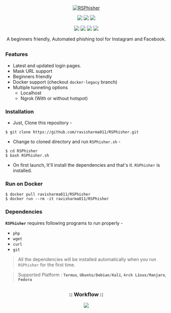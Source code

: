 <!-- RSPhisher -->

<p align="center">
<a href="https://imgbb.com/"><img src="https://i.ibb.co/9G1rzbK/RSPhisher.png" alt="RSPhisher" border="0"></a></p>

<p align="center">
  <img src="https://img.shields.io/badge/Version-1.0-green?style=for-the-badge">
  <img src="https://img.shields.io/github/license/ravisharma011/RSPhisher?style=for-the-badge">
  <img src="https://img.shields.io/github/stars/ravisharma011/RSPhisher?style=for-the-badge">
</p>

<p align="center">
  <img src="https://img.shields.io/badge/Author-Ravi%20Sharma-cyan?style=flat-square">
  <img src="https://img.shields.io/badge/Open%20Source-Yes-cyan?style=flat-square">
  <img src="https://img.shields.io/badge/MADE%20IN-INDIA-red?colorA=%23ff0000&colorB=%23017e40&style=flat-square">
  <img src="https://img.shields.io/badge/Written%20In-Bash-cyan?style=flat-square">
</p>

<p align="center">A beginners friendly, Automated phishing tool for Instagram and Facebook.</p>

##

### Features

- Latest and updated login pages.
- Mask URL support 
- Beginners friendly
- Docker support (checkout `docker-legacy` branch)
- Multiple tunneling options
  - Localhost
  - Ngrok (With or without hotspot)


### Installation

- Just, Clone this repository -
```
$ git clone https://github.com/ravisharma011/RSPhisher.git
```

- Change to cloned directory and run `RSPhisher.sh` -
```
$ cd RSPhisher
$ bash RSPhisher.sh
```

- On first launch, It'll install the dependencies and that's it. `RSPhisher` is installed.

### Run on Docker
```
$ docker pull ravisharma011/RSPhisher
$ docker run --rm -it ravisharma011/RSPhisher
```

### Dependencies

**`RSPhisher`** requires following programs to run properly - 
- `php`
- `wget`
- `curl`
- `git`

> All the dependencies will be installed automatically when you run `RSPhisher` for the first time.

> Supported Platform : **`Termux`**, **`Ubuntu/Debian/Kali`**, **`Arch Linux/Manjaro`**, **`Fedora`**

##

<h3 align="center">
:: Workflow ::
</h3>
<p align="center">
<img src=".imgs/wf.gif"/>
</p>

